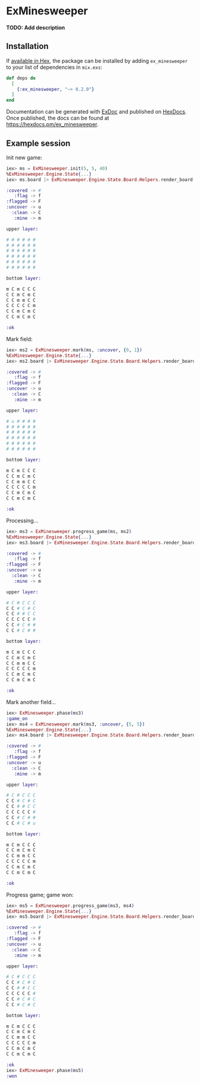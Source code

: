 # ExMinesweeper

**TODO: Add description**

## Installation

If [available in Hex](https://hex.pm/docs/publish), the package can be installed
by adding `ex_minesweeper` to your list of dependencies in `mix.exs`:

```elixir
def deps do
  [
    {:ex_minesweeper, "~> 0.2.0"}
  ]
end
```

Documentation can be generated with [ExDoc](https://github.com/elixir-lang/ex_doc)
and published on [HexDocs](https://hexdocs.pm). Once published, the docs can
be found at <https://hexdocs.pm/ex_minesweeper>.


## Example session

Init new game:

```elixir
iex> ms = ExMinesweeper.init(5, 5, 40)
%ExMinesweeper.Engine.State{...}
iex> ms.board |> ExMinesweeper.Engine.State.Board.Helpers.render_board(true) |> IO.puts()

:covered -> #
   :flag -> f
:flagged -> F
:uncover -> u
  :clean -> C
   :mine -> m

upper layer:

# # # # # # 
# # # # # # 
# # # # # # 
# # # # # # 
# # # # # # 
# # # # # # 

bottom layer:

m C m C C C 
C C m C m C 
C C m m C C 
C C C C C m 
C C m C m C 
C C m C m C 

:ok
```

Mark field:

```elixir
iex> ms2 = ExMinesweeper.mark(ms, :uncover, {0, 1})
%ExMinesweeper.Engine.State{...}
iex> ms2.board |> ExMinesweeper.Engine.State.Board.Helpers.render_board(true) |> IO.puts()

:covered -> #
   :flag -> f
:flagged -> F
:uncover -> u
  :clean -> C
   :mine -> m

upper layer:

# u # # # # 
# # # # # # 
# # # # # # 
# # # # # # 
# # # # # # 
# # # # # # 

bottom layer:

m C m C C C 
C C m C m C 
C C m m C C 
C C C C C m 
C C m C m C 
C C m C m C 

:ok
```

Processing...

```elixir
iex> ms3 = ExMinesweeper.progress_game(ms, ms2)
%ExMinesweeper.Engine.State{...}
iex> ms3.board |> ExMinesweeper.Engine.State.Board.Helpers.render_board(true) |> IO.puts()

:covered -> #
   :flag -> f
:flagged -> F
:uncover -> u
  :clean -> C
   :mine -> m

upper layer:

# C # C C C 
C C # C # C 
C C # # C C 
C C C C C # 
C C # C # # 
C C # C # # 

bottom layer:

m C m C C C 
C C m C m C 
C C m m C C 
C C C C C m 
C C m C m C 
C C m C m C 

:ok
```

Mark another field...

```elixir
iex> ExMinesweeper.phase(ms3)
:game_on
iex> ms4 = ExMinesweeper.mark(ms3, :uncover, {5, 5})
%ExMinesweeper.Engine.State{...}
iex> ms4.board |> ExMinesweeper.Engine.State.Board.Helpers.render_board(true) |> IO.puts()

:covered -> #
   :flag -> f
:flagged -> F
:uncover -> u
  :clean -> C
   :mine -> m

upper layer:

# C # C C C 
C C # C # C 
C C # # C C 
C C C C C # 
C C # C # # 
C C # C # u 

bottom layer:

m C m C C C 
C C m C m C 
C C m m C C 
C C C C C m 
C C m C m C 
C C m C m C 

:ok
```

Progress game; game won:

```elixir
iex> ms5 = ExMinesweeper.progress_game(ms3, ms4)
%ExMinesweeper.Engine.State{...}
iex> ms5.board |> ExMinesweeper.Engine.State.Board.Helpers.render_board(true) |> IO.puts()

:covered -> #
   :flag -> f
:flagged -> F
:uncover -> u
  :clean -> C
   :mine -> m

upper layer:

# C # C C C 
C C # C # C 
C C # # C C 
C C C C C # 
C C # C # C 
C C # C # C 

bottom layer:

m C m C C C 
C C m C m C 
C C m m C C 
C C C C C m 
C C m C m C 
C C m C m C 

:ok
iex> ExMinesweeper.phase(ms5)
:won
```
